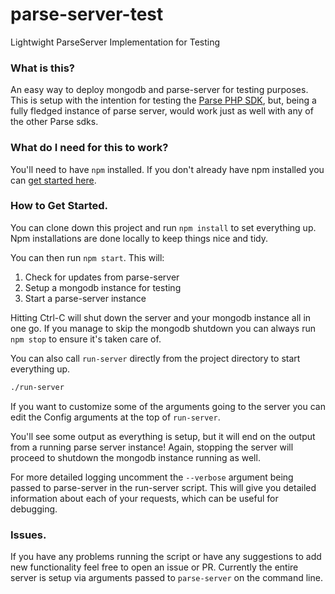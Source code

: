 # parse-server-test
Lightwight ParseServer Implementation for Testing


### What is this?
An easy way to deploy mongodb and parse-server for testing purposes.
This is setup with the intention for testing the [Parse PHP SDK](https://github.com/ParsePlatform/parse-php-sdk/), but, being a fully fledged instance of parse server, would work just as well with any of the other Parse sdks.


### What do I need for this to work?
You'll need to have ```npm``` installed.
If you don't already have npm installed you can <a href="http://blog.npmjs.org/post/85484771375/how-to-install-npm">get started here</a>.


### How to Get Started.
You can clone down this project and run ```npm install``` to set everything up. Npm installations are done locally to keep things nice and tidy.

You can then run ```npm start```. This will:
1. Check for updates from parse-server
2. Setup a mongodb instance for testing
3. Start a parse-server instance

Hitting Ctrl-C will shut down the server and your mongodb instance all in one go. If you manage to skip the mongodb shutdown you can always run ```npm stop``` to ensure it's taken care of.

You can also call ```run-server``` directly from the project directory to start everything up.
```bash
./run-server
```

If you want to customize some of the arguments going to the server you can edit the Config arguments at the top of ```run-server```.

You'll see some output as everything is setup, but it will end on the output from a running parse server instance!
Again, stopping the server will proceed to shutdown the mongodb instance running as well.

For more detailed logging uncomment the ```--verbose``` argument being passed to parse-server in the run-server script. This will give you detailed information about each of your requests, which can be useful for debugging.

### Issues.
If you have any problems running the script or have any suggestions to add new functionality feel free to open an issue or PR.
Currently the entire server is setup via arguments passed to ```parse-server``` on the command line.
